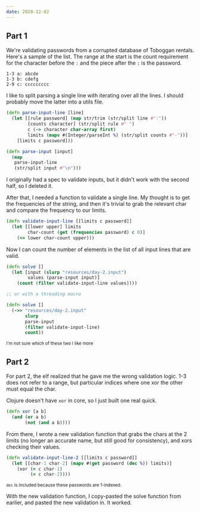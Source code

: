 ```yaml
---
date: 2020-12-02
---
```


## Part 1

We're validating passwords from a corrupted database of Toboggan rentals. Here's
a sample of the list. The range at the start is the count requirement for the
character before the `:` and the piece after the `:` is the password.

```
1-3 a: abcde
1-3 b: cdefg
2-9 c: ccccccccc
```

I like to split parsing a single line with iterating over all the lines. I
should probably move the latter into a utils file.

```clojure
(defn parse-input-line [line]
  (let [[rule password] (map str/trim (str/split line #":"))
        [counts character] (str/split rule #" ")
        c (-> character char-array first)
        limits (mapv #(Integer/parseInt %) (str/split counts #"-"))]
    [limits c password]))

(defn parse-input [input]
  (map
   parse-input-line
   (str/split input #"\n")))
```

I originally had a spec to validate inputs, but it didn't work with the second
half, so I deleted it.

After that, I needed a function to validate a single line. My thought is to get
the frequencies of the string, and then it's trivial to grab the relevant char
and compare the frequency to our limits.

```clojure
(defn validate-input-line [[limits c password]]
  (let [[lower upper] limits
        char-count (get (frequencies password) c 0)]
    (<= lower char-count upper)))
```

Now I can count the number of elements in the list of all input lines that are
valid.

```clojure
(defn solve []
  (let [input (slurp "resources/day-2.input")
        values (parse-input input)]
    (count (filter validate-input-line values))))

;; or with a threading macro

(defn solve []
  (->> "resources/day-2.input"
       slurp
       parse-input
       (filter validate-input-line)
       count))
```

<small>I'm not sure which of these two I like more</small>

## Part 2

For part 2, the elf realized that he gave me the wrong validation logic. 1-3
does not refer to a range, but particular indices where one xor the other must
equal the char.

Clojure doesn't have `xor` in core, so I just built one real quick.

```clojure
(defn xor [a b]
  (and (or a b)
       (not (and a b))))
```

From there, I wrote a new validation function that grabs the chars at the 2
limits (no longer an accurate name, but still good for consistency), and xors
checking their values.

```clojure
(defn validate-input-line-2 [[limits c password]]
  (let [[char-1 char-2] (mapv #(get password (dec %)) limits)]
    (xor (= c char-1)
         (= c char-2))))
```

<small>`dec` is included because these passwords are 1-indexed.</small>

With the new validation function, I copy-pasted the solve function from earlier,
and pasted the new validation in. It worked.
